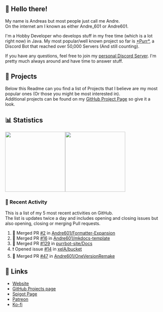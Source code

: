 <!-- Links -->
[purr]: https://purrbot.site
[discord]: https://discord.gg/6dazXp6
[website]: https://andre601.ch
[github]: https://andre601.ch/projects
[spigot]: https://www.spigotmc.org/resources/authors/56829/
[patreon]: https://patreon.com/andre_601
[ko-fi]: https://ko-fi.com/andre_601

## 👋 Hello there!
My name is Andreas but most people just call me Andre.  
On the internet am I known as either Andre_601 or Andre601.

I'm a Hobby Developer who develops stuff in my free time (which is a lot right now) in Java. My most popular/well known project so far is [\*Purr\*][purr], a Discord Bot that reached over 50,000 Servers (And still counting).

If you have any questions, feel free to join my [personal Discord Server][discord]. I'm pretty much always around and have time to answer stuff.

## 📁 Projects
Below this Readme can you find a list of Projects that I believe are my most popular ones (Or those you might be most interested in).  
Additional projects can be found on my [GitHub Project Page][github] so give it a look.

## 📊 Statistics
<img height="195px" src="https://github-readme-stats.vercel.app/api?username=Andre601&show_icons=true&hide_rank=true&title_color=3498db&bg_color=ffffff00&text_color=718096"><img height="195px" src="https://github-readme-stats.vercel.app/api/top-langs?username=Andre601&layout=compact&title_color=3498db&bg_color=ffffff00&text_color=718096">

### 📜 Recent Activity
This is a list of my 5 most recent activities on GitHub.  
The list is updates twice a day and includes opening and closing issues but also opening, closing or merging Pull requests.

<!--START_SECTION:activity-->
1. 🎉 Merged PR [#2](https://github.com//Andre601/Formatter-Expansion/pull/2) in [Andre601/Formatter-Expansion](https://github.com//Andre601/Formatter-Expansion)
2. 🎉 Merged PR [#16](https://github.com//Andre601/mkdocs-template/pull/16) in [Andre601/mkdocs-template](https://github.com//Andre601/mkdocs-template)
3. 🎉 Merged PR [#129](https://github.com//purrbot-site/Docs/pull/129) in [purrbot-site/Docs](https://github.com//purrbot-site/Docs)
4. ❗️ Opened issue [#14](https://github.com//xelA/bucket/issues/14) in [xelA/bucket](https://github.com//xelA/bucket)
5. 🎉 Merged PR [#47](https://github.com//Andre601/OneVersionRemake/pull/47) in [Andre601/OneVersionRemake](https://github.com//Andre601/OneVersionRemake)
<!--END_SECTION:activity-->

## 🔗 Links
- [Website]
- [GitHub Projects page][github]
- [Spigot Page][spigot]
- [Patreon]
- [Ko-fi]

